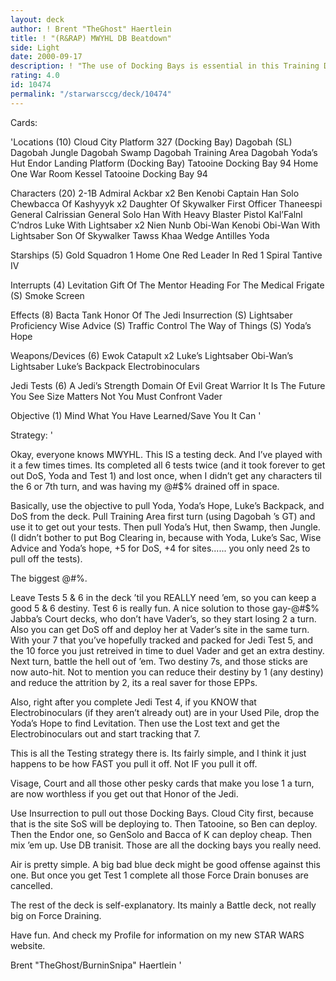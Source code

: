 ```yaml
---
layout: deck
author: ! Brent "TheGhost" Haertlein
title: ! "(R&RAP) MWYHL DB Beatdown"
side: Light
date: 2000-09-17
description: ! "The use of Docking Bays is essential in this Training Deck."
rating: 4.0
id: 10474
permalink: "/starwarsccg/deck/10474"
---
```

Cards: 

'Locations (10)
Cloud City Platform 327 (Docking Bay)
Dagobah (SL)
Dagobah Jungle
Dagobah Swamp
Dagobah Training Area
Dagobah Yoda&#8217;s Hut
Endor Landing Platform (Docking Bay)
Tatooine Docking Bay 94
Home One War Room
Kessel
Tatooine Docking Bay 94

Characters (20)
2-1B
Admiral Ackbar x2
Ben Kenobi
Captain Han Solo
Chewbacca Of Kashyyyk x2
Daughter Of Skywalker
First Officer Thaneespi
General Calrissian
General Solo
Han With Heavy Blaster Pistol
Kal&#8217;Falnl C&#8217;ndros
Luke With Lightsaber x2
Nien Nunb
Obi-Wan Kenobi
Obi-Wan With Lightsaber
Son Of Skywalker
Tawss Khaa
Wedge Antilles
Yoda

Starships (5)
Gold Squadron 1
Home One
Red Leader In Red 1
Spiral
Tantive IV

Interrupts (4)
Levitation
Gift Of The Mentor
Heading For The Medical Frigate (S)
Smoke Screen

Effects (8)
Bacta Tank
Honor Of The Jedi
Insurrection (S)
Lightsaber Proficiency
Wise Advice (S)
Traffic Control
The Way of Things (S)
Yoda&#8217;s Hope

Weapons/Devices (6)
Ewok Catapult x2
Luke&#8217;s Lightsaber
Obi-Wan&#8217;s Lightsaber
Luke&#8217;s Backpack
Electrobinoculars

Jedi Tests (6)
A Jedi&#8217;s Strength
Domain Of Evil
Great Warrior
It Is The Future You See
Size Matters Not
You Must Confront Vader

Objective (1)
Mind What You Have Learned/Save You It Can  '

Strategy: '

Okay, everyone knows MWYHL. This IS a testing deck. And I&#8217;ve played with it a few times times. Its completed all 6 tests twice (and it took forever to get out DoS, Yoda and Test 1) and lost once, when I didn&#8217;t get any characters til the 6 or 7th turn, and was having my @#$% drained off in space.

Basically, use the objective to pull Yoda, Yoda&#8217;s Hope, Luke&#8217;s Backpack, and DoS from the deck. Pull Training Area first turn (using Dagobah
&#8217;s GT) and use it to get out your tests. Then pull Yoda&#8217;s Hut, then Swamp, then Jungle. (I didn&#8217;t bother to put Bog Clearing in, because with Yoda, Luke&#8217;s Sac, Wise Advice and Yoda&#8217;s hope, +5 for DoS, +4 for sites...... you only need 2s to pull off the tests).

The biggest @#$% about Testing has always been Jedi Test 3. With The Way of Things, that is automatically completed. Not only that, but now your DoS (or SoS, if you decided to train him, but DoS is better in this situation) is Lanspeed = 2. So that stupid Jedi Test 2 can&#8217;t really evade you. Also, it helps to get Yoda to his hut before you pull DoS of that swampy sack of @#$%.

Leave Tests 5 & 6 in the deck &#8217;til you REALLY need &#8217;em, so you can keep a good 5 & 6 destiny. Test 6 is really fun. A nice solution to those gay-@#$% Jabba&#8217;s Court decks, who don&#8217;t have Vader&#8217;s, so they start losing 2 a turn. Also you can get DoS off and deploy her at Vader&#8217;s site in the same turn. With your 7 that you&#8217;ve hopefully tracked and packed for Jedi Test 5, and the 10 force you just retreived in time to duel Vader and get an extra destiny. Next turn, battle the hell out of &#8217;em. Two destiny 7s, and those sticks are now auto-hit. Not to mention you can reduce their destiny by 1 (any destiny) and reduce the attrition by 2, its a real saver for those EPPs.

Also, right after you complete Jedi Test 4, if you KNOW that Electrobinoculars (if they aren&#8217;t already out) are in your Used Pile, drop the Yoda&#8217;s Hope to find Levitation. Then use the Lost text and get the Electrobinoculars out and start tracking that 7.

This is all the Testing strategy there is. Its fairly simple, and I think it just happens to be how FAST you pull it off. Not IF you pull it off.

Visage, Court and all those other pesky cards that make you lose 1 a turn, are now worthless if you get out that Honor of the Jedi.

Use Insurrection to pull out those Docking Bays. Cloud City first, because that is the site SoS will be deploying to. Then Tatooine, so Ben can deploy. Then the Endor one, so GenSolo and Bacca of K can deploy cheap. Then mix &#8217;em up. Use DB tranisit. Those are all the docking bays you really need.

Air is pretty simple. A big bad blue deck might be good offense against this one. But once you get Test 1 complete all those Force Drain bonuses are cancelled.

The rest of the deck is self-explanatory. Its mainly a Battle deck, not really big on Force Draining.

Have fun. And check my Profile for information on my new STAR WARS website.

Brent "TheGhost/BurninSnipa" Haertlein '
